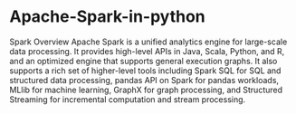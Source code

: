 # Apache-Spark-in-python
Spark Overview
Apache Spark is a unified analytics engine for large-scale data processing. 
It provides high-level APIs in Java, Scala, Python, and R, and an optimized engine that supports general execution graphs. 
It also supports a rich set of higher-level tools including Spark SQL for SQL and structured data processing, pandas API on Spark for pandas workloads, 
MLlib for machine learning, GraphX for graph processing, and Structured Streaming for incremental computation and stream processing.
